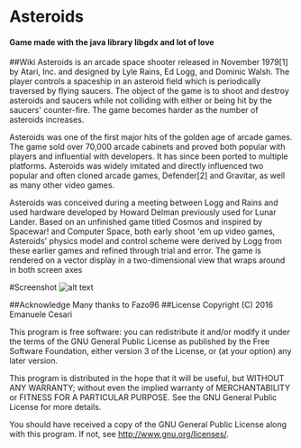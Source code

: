 # Asteroids
#### Game made with the java library libgdx and lot of love
##Wiki
Asteroids is an arcade space shooter released in November 1979[1] by Atari, Inc. and designed by Lyle Rains, Ed Logg, and Dominic Walsh. The player controls a spaceship in an asteroid field which is periodically traversed by flying saucers. The object of the game is to shoot and destroy asteroids and saucers while not colliding with either or being hit by the saucers' counter-fire. The game becomes harder as the number of asteroids increases.

Asteroids was one of the first major hits of the golden age of arcade games. The game sold over 70,000 arcade cabinets and proved both popular with players and influential with developers. It has since been ported to multiple platforms. Asteroids was widely imitated and directly influenced two popular and often cloned arcade games, Defender[2] and Gravitar, as well as many other video games.

Asteroids was conceived during a meeting between Logg and Rains and used hardware developed by Howard Delman previously used for Lunar Lander. Based on an unfinished game titled Cosmos and inspired by Spacewar! and Computer Space, both early shoot 'em up video games, Asteroids' physics model and control scheme were derived by Logg from these earlier games and refined through trial and error. The game is rendered on a vector display in a two-dimensional view that wraps around in both screen axes

#Screenshot
![alt text](https://cloud.githubusercontent.com/assets/12241058/14686557/7d82d336-0739-11e6-8691-2cdf1cedcd23.png)

##Acknowledge
Many thanks to Fazo96
##License
 Copyright (C) 2016 Emanuele Cesari

This program is free software: you can redistribute it and/or modify it under the terms of the GNU General Public License as published by the Free Software Foundation, either version 3 of the License, or (at your option) any later version.

This program is distributed in the hope that it will be useful, but WITHOUT ANY WARRANTY; without even the implied warranty of MERCHANTABILITY or FITNESS FOR A PARTICULAR PURPOSE. See the GNU General Public License for more details.

You should have received a copy of the GNU General Public License along with this program. If not, see http://www.gnu.org/licenses/.
